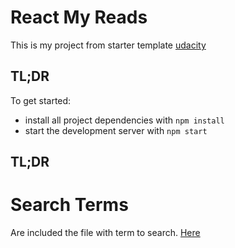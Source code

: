 # React My Reads 

This is my project from starter template [udacity](https://github.com/udacity/reactnd-project-myreads-starter)
## TL;DR

To get started:

* install all project dependencies with `npm install`
* start the development server with `npm start`

## TL;DR

# Search Terms

Are included the file with term to search. [Here](https://github.com/nigelzin/react-myreads/search_terms.md)